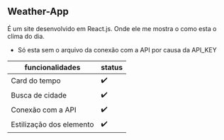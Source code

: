 ## Weather-App

É um site desenvolvido em React.js. Onde ele me mostra 
o como esta o clima do dia.

- Só esta sem o arquivo da conexão com a API por causa da API_KEY

| funcionalidades | status              |
|-----------------| -------             |
| Card do tempo  | :heavy_check_mark:  |
| Busca de cidade| :heavy_check_mark:  |
| Conexão com a API | :heavy_check_mark:  |                                   
| Estilização dos elemento|:heavy_check_mark:|


